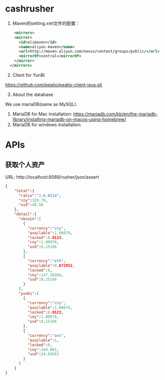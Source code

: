 # cashrusher

1. Maven的setting.xml文件的配置：

```xml
	<mirrors>
    <mirror>
      <id>alimaven</id>
      <name>aliyun maven</name>
      <url>http://maven.aliyun.com/nexus/content/groups/public/</url>
      <mirrorOf>central</mirrorOf>        
    </mirror>
  </mirrors>

```

2. Client for YunBi

https://github.com/peatio/peatio-client-java.git

3. About the database

We use mariaDB(same as MySQL).
 1. MariaDB for Mac installation: https://mariadb.com/kb/en/the-mariadb-library/installing-mariadb-on-macos-using-homebrew/
 2. MariaDB for windows installation:
  
# APIs

## 获取个人资产

  URL:  http://localhost:8088/rusher/json/assert
  
  ```json
  {
      "total":{
        "ratio":"1:6.6514",
        "cny":329.78,
        "usd":49.58
      },
      "detail":{
        "okcoin":[
          {
            "currency":"cny",
            "available":1.00878,
            "locked":0.0123,
            "cny":1.00878,
            "usd":0.15166
          },
          {
            "currency":"eth",
            "available":0.072952,
            "locked":0,
            "cny":147.36304,
            "usd":0.15166
          }
        ],
        "yunbi":[
          {
            "currency":"cny",
            "available":1.00878,
            "locked":0.0123,
            "cny":1.00878,
            "usd":0.15166
          },
          {
            "currency":"ans",
            "available":1,
            "locked":0,
            "cny":164.001,
            "usd":24.65661
          }
        ]
      }
  }
  ```